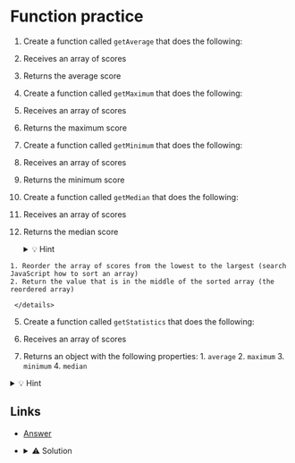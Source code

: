 # Function practice

1. Create a function called `getAverage` that does the following:
  1. Receives an array of scores
  2. Returns the average score
2. Create a function called `getMaximum` that does the following:
  1. Receives an array of scores
  2. Returns the maximum score
3. Create a function called `getMinimum` that does the following:
  1. Receives an array of scores
  2. Returns the minimum score
4. Create a function called `getMedian` that does the following:

  1. Receives an array of scores
  2. Returns the median score

     <details>
     <summary>💡 Hint</summary>

     To calculate the median:

    1. Reorder the array of scores from the lowest to the largest (search JavaScript how to sort an array)
    2. Return the value that is in the middle of the sorted array (the reordered array)

     </details>

5. Create a function called `getStatistics` that does the following:

  1. Receives an array of scores
  2. Returns an object with the following properties:
    1. `average`
    2. `maximum`
    3. `minimum`
    4. `median`

   <details>
   <summary>💡 Hint</summary>

   This function should use the other functions to calculate each value and then add them to a `results` object

   </details>

## Links

- [Answer](2.answer.test.ts)

- <details>
  <summary>⚠️ Solution</summary>

  <!-- [⛔️ Click if you must](3.solution.test.ts) -->

  Not ready...

  </details>
